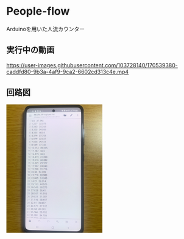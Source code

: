 # People-flow
Arduinoを用いた人流カウンター
## 実行中の動画
https://user-images.githubusercontent.com/103728140/170539380-caddfd80-9b3a-4af9-9ca2-6602cd313c4e.mp4

## 回路図
<img src="https://github.com/sanoyuuto/sano_flutter/blob/master/screen3.jpg" width="50%" />

